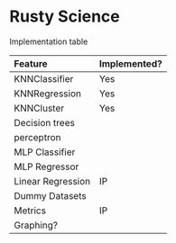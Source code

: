 # Rusty Science 

Implementation table

| Feature           | Implemented? |
|:------------------|--------------|
| KNNClassifier     | Yes          |
| KNNRegression     | Yes          |
| KNNCluster        | Yes          |
| Decision trees    |              |
| perceptron        |              |
| MLP Classifier    |              |
| MLP Regressor     |              |
| Linear Regression | IP           |
| Dummy Datasets    |              |
| Metrics           | IP           |
| Graphing?         |              |
